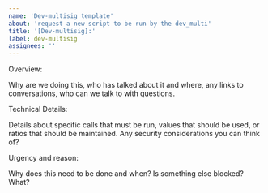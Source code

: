 ```yaml
---
name: 'Dev-multisig template'
about: 'request a new script to be run by the dev_multi'
title: '[Dev-multisig]:'
label: dev-multisig
assignees: ''
---
```


Overview:

Why are we doing this, who has talked about it and where, any links to conversations, who can we talk to with questions.

Technical Details:

Details about specific calls that must be run, values that should be used, or ratios that should be maintained.  Any security considerations you can think of?

Urgency and reason:

 Why does this need to be done and when?  Is something else blocked?  What?